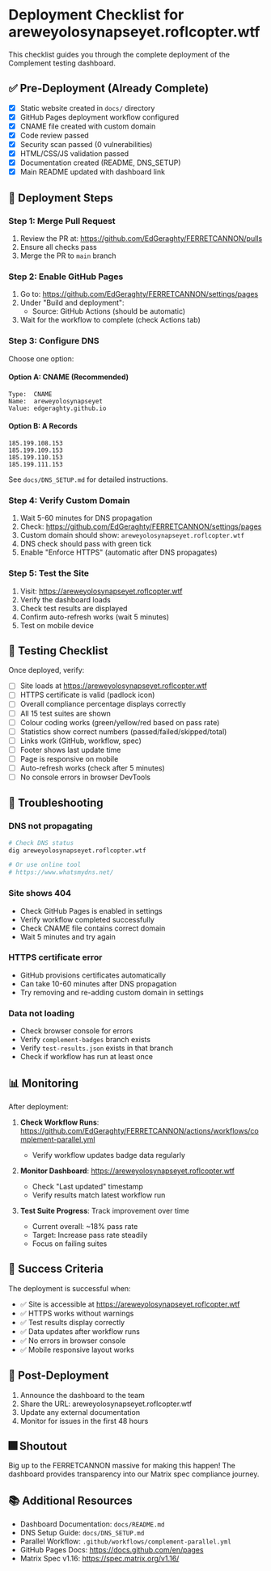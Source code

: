 # Deployment Checklist for areweyolosynapseyet.roflcopter.wtf

This checklist guides you through the complete deployment of the Complement testing dashboard.

## ✅ Pre-Deployment (Already Complete)

- [x] Static website created in `docs/` directory
- [x] GitHub Pages deployment workflow configured
- [x] CNAME file created with custom domain
- [x] Code review passed
- [x] Security scan passed (0 vulnerabilities)
- [x] HTML/CSS/JS validation passed
- [x] Documentation created (README, DNS_SETUP)
- [x] Main README updated with dashboard link

## 🚀 Deployment Steps

### Step 1: Merge Pull Request

1. Review the PR at: https://github.com/EdGeraghty/FERRETCANNON/pulls
2. Ensure all checks pass
3. Merge the PR to `main` branch

### Step 2: Enable GitHub Pages

1. Go to: https://github.com/EdGeraghty/FERRETCANNON/settings/pages
2. Under "Build and deployment":
   - Source: GitHub Actions (should be automatic)
3. Wait for the workflow to complete (check Actions tab)

### Step 3: Configure DNS

Choose one option:

#### Option A: CNAME (Recommended)
```
Type:  CNAME
Name:  areweyolosynapseyet
Value: edgeraghty.github.io
```

#### Option B: A Records
```
185.199.108.153
185.199.109.153
185.199.110.153
185.199.111.153
```

See `docs/DNS_SETUP.md` for detailed instructions.

### Step 4: Verify Custom Domain

1. Wait 5-60 minutes for DNS propagation
2. Check: https://github.com/EdGeraghty/FERRETCANNON/settings/pages
3. Custom domain should show: `areweyolosynapseyet.roflcopter.wtf`
4. DNS check should pass with green tick
5. Enable "Enforce HTTPS" (automatic after DNS propagates)

### Step 5: Test the Site

1. Visit: https://areweyolosynapseyet.roflcopter.wtf
2. Verify the dashboard loads
3. Check test results are displayed
4. Confirm auto-refresh works (wait 5 minutes)
5. Test on mobile device

## 🧪 Testing Checklist

Once deployed, verify:

- [ ] Site loads at https://areweyolosynapseyet.roflcopter.wtf
- [ ] HTTPS certificate is valid (padlock icon)
- [ ] Overall compliance percentage displays correctly
- [ ] All 15 test suites are shown
- [ ] Colour coding works (green/yellow/red based on pass rate)
- [ ] Statistics show correct numbers (passed/failed/skipped/total)
- [ ] Links work (GitHub, workflow, spec)
- [ ] Footer shows last update time
- [ ] Page is responsive on mobile
- [ ] Auto-refresh works (check after 5 minutes)
- [ ] No console errors in browser DevTools

## 🔧 Troubleshooting

### DNS not propagating
```bash
# Check DNS status
dig areweyolosynapseyet.roflcopter.wtf

# Or use online tool
# https://www.whatsmydns.net/
```

### Site shows 404
- Check GitHub Pages is enabled in settings
- Verify workflow completed successfully
- Check CNAME file contains correct domain
- Wait 5 minutes and try again

### HTTPS certificate error
- GitHub provisions certificates automatically
- Can take 10-60 minutes after DNS propagation
- Try removing and re-adding custom domain in settings

### Data not loading
- Check browser console for errors
- Verify `complement-badges` branch exists
- Verify `test-results.json` exists in that branch
- Check if workflow has run at least once

## 📊 Monitoring

After deployment:

1. **Check Workflow Runs**: https://github.com/EdGeraghty/FERRETCANNON/actions/workflows/complement-parallel.yml
   - Verify workflow updates badge data regularly

2. **Monitor Dashboard**: https://areweyolosynapseyet.roflcopter.wtf
   - Check "Last updated" timestamp
   - Verify results match latest workflow run

3. **Test Suite Progress**: Track improvement over time
   - Current overall: ~18% pass rate
   - Target: Increase pass rate steadily
   - Focus on failing suites

## 🎯 Success Criteria

The deployment is successful when:

- ✅ Site is accessible at https://areweyolosynapseyet.roflcopter.wtf
- ✅ HTTPS works without warnings
- ✅ Test results display correctly
- ✅ Data updates after workflow runs
- ✅ No errors in browser console
- ✅ Mobile responsive layout works

## 📝 Post-Deployment

1. Announce the dashboard to the team
2. Share the URL: areweyolosynapseyet.roflcopter.wtf
3. Update any external documentation
4. Monitor for issues in the first 48 hours

## 🎆 Shoutout

Big up to the FERRETCANNON massive for making this happen! The dashboard provides transparency into our Matrix spec compliance journey.

## 📚 Additional Resources

- Dashboard Documentation: `docs/README.md`
- DNS Setup Guide: `docs/DNS_SETUP.md`
- Parallel Workflow: `.github/workflows/complement-parallel.yml`
- GitHub Pages Docs: https://docs.github.com/en/pages
- Matrix Spec v1.16: https://spec.matrix.org/v1.16/
